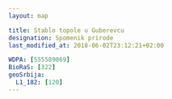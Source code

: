 ```yaml
---
layout: map

title: Stablo topole u Guberevcu
designation: Spomenik prirode
last_modified_at: 2018-06-02T23:12:21+02:00

WDPA: [555589069]
BioRaS: [322]
geoSrbija:
  L1_182: [120]
---
```

